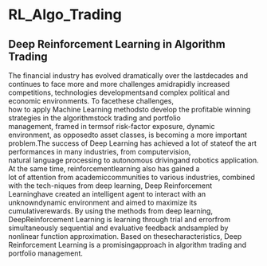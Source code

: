 # RL_Algo_Trading
## Deep Reinforcement Learning in Algorithm Trading 

The financial industry has evolved dramatically over the lastdecades and continues to face more and more challenges amidrapidly
increased   competitions,   technologies   developmentsand  complex  political  and  economic  environments.  To  facethese  challenges,  
how  to  apply  Machine  Learning  methodsto  develop  the  profitable  winning  strategies  in  the  algorithmstock  trading  and  portfolio  
management,  framed  in  termsof  risk-factor  exposure,  dynamic  environment,  as  opposedto  asset  classes,  is  becoming  a  more  important  
problem.The  success  of  Deep  Learning  has  achieved  a  lot  of  stateof  the  art  performances  in  many  industries,  from  computervision,  
natural  language  processing  to  autonomous  drivingand  robotics  application.  At  the  same  time,  reinforcementlearning  also  has  gained  a  
lot  of  attention  from  academiccommunities  to  various  industries,  combined  with  the  tech-niques  from  deep  learning,  Deep  Reinforcement  
Learninghave created an intelligent agent to interact with an unknowndynamic  environment  and  aimed  to  maximize  its  cumulativerewards.  By  using 
the  methods  from  deep  learning,  DeepReinforcement  Learning  is  learning  through  trial  and  errorfrom  simultaneously  sequential  and  evaluative 
feedback  andsampled by nonlinear function approximation. Based on thesecharacteristics,  Deep  Reinforcement  Learning  is  a  promisingapproach in algorithm 
trading and portfolio management.

